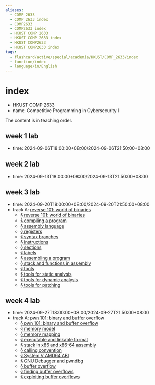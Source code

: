 ```yaml
---
aliases:
  - COMP 2633
  - COMP 2633 index
  - COMP2633
  - COMP2633 index
  - HKUST COMP 2633
  - HKUST COMP 2633 index
  - HKUST COMP2633
  - HKUST COMP2633 index
tags:
  - flashcard/active/special/academia/HKUST/COMP_2633/index
  - function/index
  - language/in/English
---
```


# index

- HKUST COMP 2633
- name: Competitive Programming in Cybersecurity I

The content is in teaching order.

## week 1 lab

- time: 2024-09-06T18:00:00+08:00/2024-09-06T21:50:00+08:00

## week 2 lab

- time: 2024-09-13T18:00:00+08:00/2024-09-13T21:50:00+08:00

## week 3 lab

- time: 2024-09-20T18:00:00+08:00/2024-09-20T21:50:00+08:00
- track A: [reverse 101: world of binaries](reverse%20101_%20world%20of%20binaries.md)
  - [§ reverse 101: world of binaries](reverse%20101_%20world%20of%20binaries.md#reverse%20101%20world%20of%20binaries)
  - [§ compiling a program](reverse%20101_%20world%20of%20binaries.md#compiling%20a%20program)
  - [§ assembly language](reverse%20101_%20world%20of%20binaries.md#assembly%20language)
  - [§ registers](reverse%20101_%20world%20of%20binaries.md#registers)
  - [§ syntax branches](reverse%20101_%20world%20of%20binaries.md#syntax%20branches)
  - [§ instructions](reverse%20101_%20world%20of%20binaries.md#instructions)
  - [§ sections](reverse%20101_%20world%20of%20binaries.md#sections)
  - [§ labels](reverse%20101_%20world%20of%20binaries.md#labels)
  - [§ assembling a program](reverse%20101_%20world%20of%20binaries.md#assembling%20a%20program)
  - [§ stack and functions in assembly](reverse%20101_%20world%20of%20binaries.md#stack%20and%20functions%20in%20assembly)
  - [§ tools](reverse%20101_%20world%20of%20binaries.md#tools)
  - [§ tools for static analysis](reverse%20101_%20world%20of%20binaries.md#tools%20for%20static%20analysis)
  - [§ tools for dynamic analysis](reverse%20101_%20world%20of%20binaries.md#tools%20for%20dynamic%20analysis)
  - [§ tools for patching](reverse%20101_%20world%20of%20binaries.md#tools%20for%20patching)

## week 4 lab

- time: 2024-09-27T18:00:00+08:00/2024-09-27T21:50:00+08:00
- track A: [pwn 101: binary and buffer overflow](pwn%20101_%20binary%20and%20buffer%20overflow.md)
  - [§ pwn 101: binary and buffer overflow](pwn%20101_%20binary%20and%20buffer%20overflow.md#pwn%20101%20binary%20and%20buffer%20overflow)
  - [§ memory model](pwn%20101_%20binary%20and%20buffer%20overflow.md#memory%20model)
  - [§ memory mapping](pwn%20101_%20binary%20and%20buffer%20overflow.md#memory%20mapping)
  - [§ executable and linkable format](pwn%20101_%20binary%20and%20buffer%20overflow.md#executable%20and%20linkable%20format)
  - [§ stack in x86 and x86-64 assembly](pwn%20101_%20binary%20and%20buffer%20overflow.md#stack%20in%20x86%20and%20x86-64%20assembly)
  - [§ calling convention](pwn%20101_%20binary%20and%20buffer%20overflow.md#calling%20convention)
  - [§ System V AMD64 ABI](pwn%20101_%20binary%20and%20buffer%20overflow.md#System%20V%20AMD64%20ABI)
  - [§ GNU Debugger and pwndbg](pwn%20101_%20binary%20and%20buffer%20overflow.md#GNU%20Debugger%20and%20pwndbg)
  - [§ buffer overflow](pwn%20101_%20binary%20and%20buffer%20overflow.md#buffer%20overflow)
  - [§ finding buffer overflows](pwn%20101_%20binary%20and%20buffer%20overflow.md#finding%20buffer%20overflows)
  - [§ exploiting buffer overflows](pwn%20101_%20binary%20and%20buffer%20overflow.md#exploiting%20buffer%20overflows)
